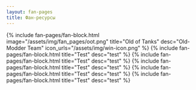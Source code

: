 ```yaml
---
layout: fan-pages
title: Фан-ресурсы
---
```


{% include fan-pages/fan-block.html image="/assets/img/fan_pages/oot.png" title="Old of Tanks" desc="Old-Modder Team" icon_urls="/assets/img/win-icon.png" %}
{% include fan-pages/fan-block.html title="Test" desc="test" %}
{% include fan-pages/fan-block.html title="Test" desc="test" %}
{% include fan-pages/fan-block.html title="Test" desc="test" %}
{% include fan-pages/fan-block.html title="Test" desc="test" %}
{% include fan-pages/fan-block.html title="Test" desc="test" %}